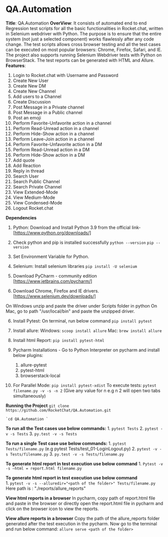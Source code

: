 # QA.Automation
**Title**: QA.Automation
**OverView**: It consists of automated end to end Regression test scripts for all the basic functionalities in 
Rocket.chat, written in Selenium webdriver with Python. The purpose is to ensure that the entire system 
(not just a selected component) works flawlessly after any code change. The test scripts allows cross browser testing
and all the test cases can be executed on most popular browsers: Chrome, Firefox, Safari, and IE. The project also
supports running Selenium Webdriver tests with Python on BrowserStack. The test reports can be generated with
HTML and Allure.
**Features**: 
1. Login to Rocket.chat with Username and Password 
2. Create New User 
3. Create New DM
4. Create New Channel
5. Add users to a Channel
6. Create Discussion
7. Post Message in a Private channel
8. Post Message in a Public channel
9. Post an emoji
10. Perform Favorite-Unfavorite action in a channel
11. Perform Read-Unread action in a channel
12. Perform Hide-Show action in a channel
13. Perform Leave-Join action in a channel
14. Perform Favorite-Unfavorite action in a DM
11. Perform Read-Unread action in a DM
12. Perform Hide-Show action in a DM
13. Add quote
14. Add Reaction
15. Reply in thread
16. Search User
17. Search Public Channel
18. Search Private Channel
19. View Extended-Mode
20. View Medium-Mode
21. View Condensed-Mode
22. Logout Rocket.chat
    
**Dependencies**
1. Python: Download and Install Python 3.9 from the official link-  [https://www.python.org/downloads/]
   
2. Check python and pip is installed successfully
   `python --version`
   `pip --version`
   
3. Set Environment Variable for Python.
   
4. Selenium: Install selenium libraries
   `pip install -U selenium`
   
5. Download PyCharm - community edition
   [https://www.jetbrains.com/pycharm/]
   
6. Download Chrome, Firefox and IE drivers.
    [https://www.selenium.dev/downloads/]
   
On Windows unzip and paste the driver under Scripts folder in python
On Mac, go to path "/usr/local/bin" and paste the unzipped driver.

6. Install Pytest: On terminal, run below command
    `pip install pytest`
   
7. Install allure: 
    Windows: `scoop install allure`
    Mac: `brew install allure`
   
8. Install html Report:
    `pip install pytest-html`

9. Pycharm Installations - Go to Python Interpreter on pycharm and install below plugins:
    1. allure-pytest
    2. pytest-html
    3. browserstack-local
    
10. For Parallel Mode: 
    `pip install pytest-xdist`
    To execute tests: `pytest filename.py -v -s -n 2` 
    (Give any value for n e.g n 2 will open two tabs simultaneously)
    
**Running the Project**
    `git clone https://github.com/RocketChat/QA.Automation.git`
    
    `cd QA.Automation `

**To run all the Test cases use below commands:**
    1. `pytest Tests`
    2. `pytest -v -s Tests`
    3. `py.test -v -s Tests`

**To run a single Test case use below commands:**
    1. `pytest Tests/filename.py`
    (e.g pytest Tests/test_01-LoginLogout.py)
    2. `pytest -v -s Tests/filename.py`
    3. `py.test -v -s Tests/filename.py`

**To generate html report in test execution use below command**
    1. `Pytest -v -s —html = report.html filename.py`
 
**To generate html report in test execution use below command**   
    1. `pytest -v -s --alluredir="<path of the folder>" Tests/filename.py`
    Here path is : "./reports/allure_reports"

**View html reports in a browser**
    In pycharm, copy path of report.html file and paste in the browser or directly open the report.html
    file in pycharm and click on the browser icon to view the reports.

**View allure reports in a browser**
    Copy the path of the allure_reports folder generated after the test execution in the pycharm. 
    Now go to the terminal and run below command:
    `allure serve <path of the folder>`



    
    

